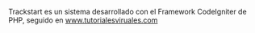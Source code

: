 Trackstart es un sistema desarrollado con el Framework CodeIgniter de PHP, seguido en www.tutorialesviruales.com
